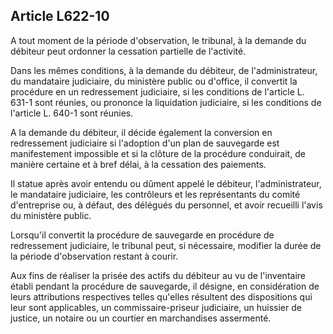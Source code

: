 Article L622-10
----
A tout moment de la période d'observation, le tribunal, à la demande du débiteur
peut ordonner la cessation partielle de l'activité.

Dans les mêmes conditions, à la demande du débiteur, de l'administrateur, du
mandataire judiciaire, du ministère public ou d'office, il convertit la
procédure en un redressement judiciaire, si les conditions de l'article L. 631-1
sont réunies, ou prononce la liquidation judiciaire, si les conditions de
l'article L. 640-1 sont réunies.

A la demande du débiteur, il décide également la conversion en redressement
judiciaire si l'adoption d'un plan de sauvegarde est manifestement impossible et
si la clôture de la procédure conduirait, de manière certaine et à bref délai, à
la cessation des paiements.

Il statue après avoir entendu ou dûment appelé le débiteur, l'administrateur, le
mandataire judiciaire, les contrôleurs et les représentants du comité
d'entreprise ou, à défaut, des délégués du personnel, et avoir recueilli l'avis
du ministère public.

Lorsqu'il convertit la procédure de sauvegarde en procédure de redressement
judiciaire, le tribunal peut, si nécessaire, modifier la durée de la période
d'observation restant à courir.

Aux fins de réaliser la prisée des actifs du débiteur au vu de l'inventaire
établi pendant la procédure de sauvegarde, il désigne, en considération de leurs
attributions respectives telles qu'elles résultent des dispositions qui leur
sont applicables, un commissaire-priseur judiciaire, un huissier de justice, un
notaire ou un courtier en marchandises assermenté.
